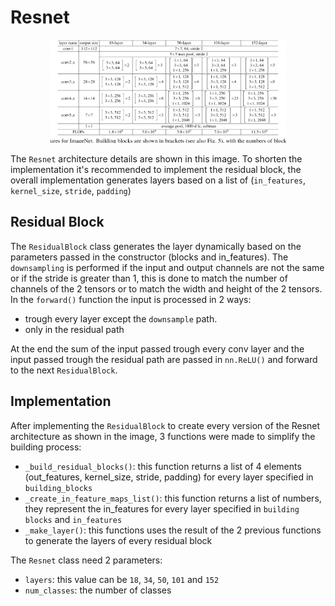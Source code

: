 # Resnet
<div style="text-align: center;">
    <img src="../../../docs/architectures/Resnet.png" alt="Resnet architecture" width="75%">
</div>

The `Resnet` architecture details are shown in this image. To shorten the implementation it's recommended to implement the residual block, the overall implementation generates layers based on a list of (`in_features`, `kernel_size`, `stride`, `padding`) 

## Residual Block
The `ResidualBlock` class generates the layer dynamically based on the parameters passed in the constructor (blocks and in_features). The `downsampling` is performed if the input and output channels are not the same or if the stride is greater than 1, this is done to match the number of channels of the 2 tensors or to match the width and height of the 2 tensors. In the `forward()` function the input is processed in 2 ways:
- trough every layer except the `downsample` path.
- only in the residual path

At the end the sum of the input passed trough every conv layer and the input passed trough the residual path are passed in `nn.ReLU()` and forward to the next `ResidualBlock`.

## Implementation
After implementing the `ResidualBlock` to create every version of the Resnet architecture as shown in the image, 3 functions were made to simplify the building process:
- `_build_residual_blocks()`: this function returns a list of 4 elements (out_features, kernel_size, stride, padding) for every layer specified in `building_blocks`
- `_create_in_feature_maps_list()`: this function returns a list of numbers, they represent the in_features for every layer specified in `building blocks` and `in_features`
- `_make_layer()`: this functions uses the result of the 2 previous functions to generate the layers of every residual block

The `Resnet` class need 2 parameters:
- `layers`: this value can be `18`, `34`, `50`, `101` and `152`
- `num_classes`: the number of classes